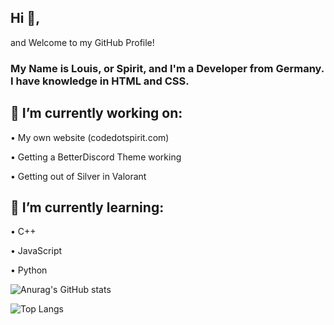 ## Hi 👋,

and Welcome to my GitHub Profile!

### My Name is Louis, or Spirit, and I'm a Developer from Germany. I have knowledge in HTML and CSS.
## 🔭 I’m currently working on:

  • My own website (codedotspirit.com)
  
  • Getting a BetterDiscord Theme working
  
  • Getting out of Silver in Valorant
  
  
## 🌱 I’m currently learning:

  • C++
  
  • JavaScript
  
  • Python
  
  
  
![Anurag's GitHub stats](https://github-readme-stats.vercel.app/api?username=SpiritLetsPlays&show_icons=true&theme=synthwave)

![Top Langs](https://github-readme-stats.vercel.app/api/top-langs/?username=SpiritLetsPlays&layout=compact)
